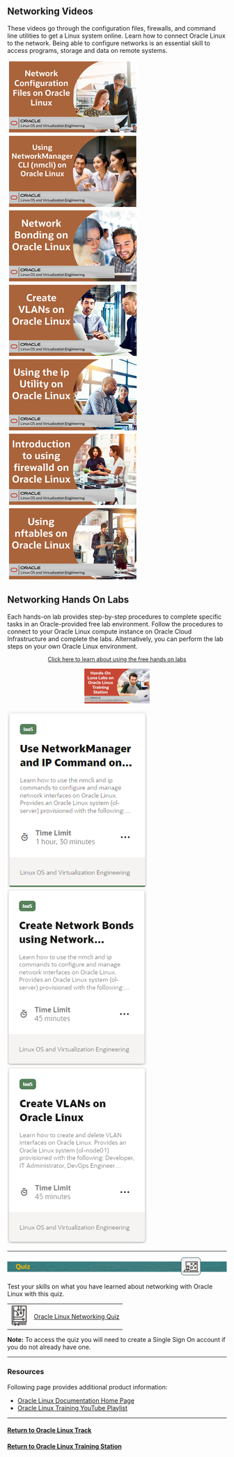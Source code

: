 ## Networking Videos
These videos go through the configuration files, firewalls, and command line utilities to get a Linux system online. Learn how to connect Oracle Linux to the network. Being able to configure networks is an essential skill to access programs, storage and data on remote systems.

[![](../../common/images/config_files_300.png)](https://youtu.be/xCH9WoU96RQ)
[![](../../common/images/nmcli_300.png)](https://youtu.be/EkI3RKl4loE)
[![](../../common/images/bonding_300.png)](https://youtu.be/u9UnwWFpY94)
[![](../../common/images/vlans_300.png)](https://youtu.be/JcqXcGfjD0E)
[![](../../common/images/ip_util_300.png)](https://youtu.be/JcipLuWymNc)
[![](../../common/images/firewalld_300.png)](https://youtu.be/GPHxVRPUs9o)
[![](../../common/images/nftables_300.png)](https://youtu.be/tFdc_iVKXMs)

## Networking Hands On Labs
Each hands-on lab provides step-by-step procedures to complete specific tasks in an Oracle-provided free lab environment. Follow the procedures to connect to your Oracle Linux compute instance on Oracle Cloud Infrastructure and complete the labs. Alternatively, you can perform the lab steps on your own Oracle Linux environment.

<p style="font-size:90%;text-align:center;"><a href="https://youtu.be/HOB5dhbcAyo">Click here to learn about using the free hands on labs</a></p>
<p style="text-align:center;"><a href="https://youtu.be/HOB5dhbcAyo">
   <img src="../../common/images/lunalab-300px.png" alt="Using Free Hands on Luna Labs" style="width:150px;height:80px;">
   </a></p> 

[![](../../common/images/nwm_lab.png)](https://luna.oracle.com/lab/6cbaab1f-835c-445e-89eb-b42ba3e679bb/steps)
[![](../../common/images/bond_lab.png)](https://luna.oracle.com/lab/fc37cd13-6a90-49df-adc1-6c3b40239265)
[![](../../common/images/vlan_lab.png)](https://luna.oracle.com/lab/e8070728-d90b-41c9-8984-e4b1d98cee88)

---

<p><img id="ol-network-quiz" src="../../common/images/quiz1.png"></p>
   
  
Test your skills on what you have learned about networking with Oracle Linux with this quiz.   
 
<table>
    <tr>
    <td><img src="../../common/images/quiz_v2.png" width="40" height="50"></td>
    <td><a href="https://apexapps.oracle.com/pls/apex/f?p=ST_QUIZ:200:0::::P200_QUIZ_KEY:DWXQQM4">Oracle Linux Networking Quiz</a></td>
  </tr>
</table>    
<b>Note:</b> To access the quiz you will need to create a Single Sign On account if you do not already have one.

---
### Resources

Following page provides additional product information:

- [Oracle Linux Documentation Home Page](https://docs.oracle.com/en/operating-systems/oracle-linux/)
- [Oracle Linux Training YouTube Playlist](https://www.youtube.com/playlist?list=PLKCk3OyNwIztOLwiTOF0HOV5aiTjGNpLl)

---

#### [Return to Oracle Linux Track](../ol.md)

#### [Return to Oracle Linux Training Station](../../README.md)
